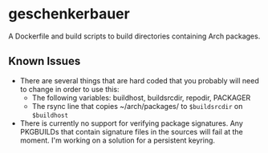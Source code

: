 # geschenkerbauer

A Dockerfile and build scripts to build directories containing Arch packages.

## Known Issues
* There are several things that are hard coded that you probably will need to
  change in order to use this:
    * The following variables: buildhost, buildsrcdir, repodir, PACKAGER
    * The rsync line that copies ~/arch/packages/ to `$buildsrcdir` on
      `$buildhost`
* There is currently no support for verifying package signatures. Any PKGBUILDs
  that contain signature files in the sources will fail at the moment. I'm
  working on a solution for a persistent keyring.
